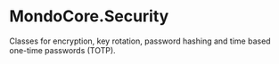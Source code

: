 # MondoCore.Security
Classes for encryption, key rotation, password hashing and time based one-time passwords (TOTP).
